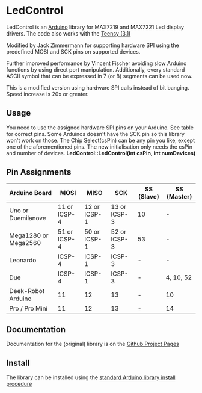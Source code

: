 LedControl
==========
LedControl is an [Arduino](http://arduino.cc) library for MAX7219 and MAX7221 Led display drivers.
The code also works with the [Teensy (3.1)](https://www.pjrc.com/teensy/)

Modified by Jack Zimmermann for supporting hardware SPI using the predefined MOSI and SCK pins on supported devices.

Further improved performance by Vincent Fischer avoiding slow Arduino functions by using direct port manipulation. Additionally, every standard ASCII symbol that can be expressed in 7 (or 8) segments can be used now.



This is a modified version using hardware SPI calls instead of bit banging. Speed increase is 20x or greater.

Usage
-----
You need to use the assigned hardware SPI pins on your Arduino. See table for correct pins. Some Arduinos doesn't have the SCK pin so this library won't work on those. The Chip Select(csPin) can be any pin you like, except one of the aforementioned pins. The new initialisation only needs the csPin and number of devices.
**LedControl::LedControl(int csPin, int numDevices)**

Pin Assignments
---------------

| Arduino Board | MOSI | MISO | SCK | SS (Slave) | SS (Master) |
|---------------|------|------|-----|------------|-------------|
| Uno or Duemilanove | 11 or ICSP-4 | 12 or ICSP-1 | 13 or ICSP-3 | 10 | - |
| Mega1280 or Mega2560 | 51 or ICSP-4 | 50 or ICSP-1 | 52 or ICSP-3 | 53 | - |
| Leonardo | ICSP-4 | ICSP-1 | ICSP-3 | - | - |
| Due | ICSP-4 | ICSP-1 | ICSP-3 | - | 4, 10, 52 |
| Deek-Robot Arduino | 11 | 12 | 13 | - | 10 |	
| Pro / Pro Mini     | 11  | 12  | 13 | - | 14

Documentation
-------------
Documentation for the (original) library is on the [Github Project Pages](http://wayoda.github.io/LedControl/)

Install
-------
The library can be installed using the [standard Arduino library install procedure](http://arduino.cc/en/Guide/Libraries)  







